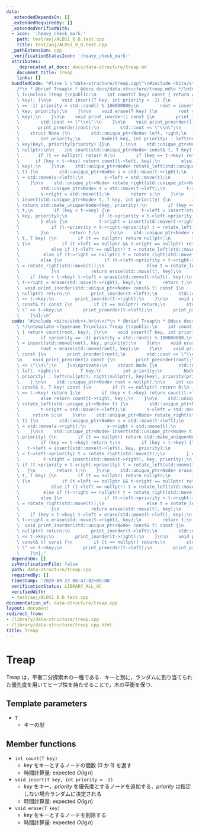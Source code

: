 ```yaml
---
data:
  _extendedDependsOn: []
  _extendedRequiredBy: []
  _extendedVerifiedWith:
  - icon: ':heavy_check_mark:'
    path: test/aoj/ALDS1_8_D.test.cpp
    title: test/aoj/ALDS1_8_D.test.cpp
  _pathExtension: cpp
  _verificationStatusIcon: ':heavy_check_mark:'
  attributes:
    _deprecated_at_docs: docs/data-structure/treap.md
    document_title: Treap
    links: []
  bundledCode: "#line 1 \"data-structure/treap.cpp\"\n#include <bits/stdc++.h>\n\n\
    /*\n * @brief Treap\n * @docs docs/data-structure/treap.md\n */\ntemplate <typename\
    \ T>\nclass Treap {\npublic:\n    int count(T key) const { return count(root,\
    \ key); }\n\n    void insert(T key, int priority = -1) {\n        if (priority\
    \ == -1) priority = std::rand() % 100000000;\n        root = insert(std::move(root),\
    \ key, priority);\n    }\n\n    void erase(T key) {\n        root = erase(std::move(root),\
    \ key);\n    }\n\n    void print_inorder() const {\n        print_inorder(root);\n\
    \        std::cout << \"\\n\";\n    }\n\n    void print_preorder() const {\n \
    \       print_preorder(root);\n        std::cout << \"\\n\";\n    }\n\nprivate:\n\
    \    struct Node {\n        std::unique_ptr<Node> left, right;\n        T key;\n\
    \        int priority;\n        Node(T key, int priority) : left(nullptr), right(nullptr),\
    \ key(key), priority(priority) {}\n    };\n\n    std::unique_ptr<Node> root =\
    \ nullptr;\n\n    int count(std::unique_ptr<Node> const& t, T key) const {\n \
    \       if (t == nullptr) return 0;\n        if (key == t->key) return 1;\n  \
    \      if (key < t->key) return count(t->left, key);\n        else return count(t->right,\
    \ key);\n    }\n\n    std::unique_ptr<Node> rotate_left(std::unique_ptr<Node>\
    \ t) {\n        std::unique_ptr<Node> s = std::move(t->right);\n        t->right\
    \ = std::move(s->left);\n        s->left = std::move(t);\n        return s;\n\
    \    }\n\n    std::unique_ptr<Node> rotate_right(std::unique_ptr<Node> t) {\n\
    \        std::unique_ptr<Node> s = std::move(t->left);\n        t->left = std::move(s->right);\n\
    \        s->right = std::move(t);\n        return s;\n    }\n\n    std::unique_ptr<Node>\
    \ insert(std::unique_ptr<Node> t, T key, int priority) {\n        if (t == nullptr)\
    \ return std::make_unique<Node>(key, priority);\n        if (key == t->key) return\
    \ t;\n        if (key < t->key) {\n            t->left = insert(std::move(t->left),\
    \ key, priority);\n            if (t->priority < t->left->priority) t = rotate_right(std::move(t));\n\
    \        } else {\n            t->right = insert(std::move(t->right), key, priority);\n\
    \            if (t->priority < t->right->priority) t = rotate_left(std::move(t));\n\
    \        }\n        return t;\n    }\n\n    std::unique_ptr<Node> erase(std::unique_ptr<Node>\
    \ t, T key) {\n        if (t == nullptr) return nullptr;\n        if (key == t->key)\
    \ {\n            if (t->left == nullptr && t->right == nullptr) return nullptr;\n\
    \            else if (t->left == nullptr) t = rotate_left(std::move(t));\n   \
    \         else if (t->right == nullptr) t = rotate_right(std::move(t));\n    \
    \        else {\n                if (t->left->priority > t->right->priority) t\
    \ = rotate_right(std::move(t));\n                else t = rotate_left(std::move(t));\n\
    \            }\n            return erase(std::move(t), key);\n        }\n    \
    \    if (key < t->key) t->left = erase(std::move(t->left), key);\n        else\
    \ t->right = erase(std::move(t->right), key);\n        return t;\n    }\n\n  \
    \  void print_inorder(std::unique_ptr<Node> const& t) const {\n        if (t ==\
    \ nullptr) return;\n        print_inorder(t->left);\n        std::cout << \" \"\
    \ << t->key;\n        print_inorder(t->right);\n    }\n\n    void print_preorder(std::unique_ptr<Node>\
    \ const& t) const {\n        if (t == nullptr) return;\n        std::cout << \"\
    \ \" << t->key;\n        print_preorder(t->left);\n        print_preorder(t->right);\n\
    \    }\n};\n"
  code: "#include <bits/stdc++.h>\n\n/*\n * @brief Treap\n * @docs docs/data-structure/treap.md\n\
    \ */\ntemplate <typename T>\nclass Treap {\npublic:\n    int count(T key) const\
    \ { return count(root, key); }\n\n    void insert(T key, int priority = -1) {\n\
    \        if (priority == -1) priority = std::rand() % 100000000;\n        root\
    \ = insert(std::move(root), key, priority);\n    }\n\n    void erase(T key) {\n\
    \        root = erase(std::move(root), key);\n    }\n\n    void print_inorder()\
    \ const {\n        print_inorder(root);\n        std::cout << \"\\n\";\n    }\n\
    \n    void print_preorder() const {\n        print_preorder(root);\n        std::cout\
    \ << \"\\n\";\n    }\n\nprivate:\n    struct Node {\n        std::unique_ptr<Node>\
    \ left, right;\n        T key;\n        int priority;\n        Node(T key, int\
    \ priority) : left(nullptr), right(nullptr), key(key), priority(priority) {}\n\
    \    };\n\n    std::unique_ptr<Node> root = nullptr;\n\n    int count(std::unique_ptr<Node>\
    \ const& t, T key) const {\n        if (t == nullptr) return 0;\n        if (key\
    \ == t->key) return 1;\n        if (key < t->key) return count(t->left, key);\n\
    \        else return count(t->right, key);\n    }\n\n    std::unique_ptr<Node>\
    \ rotate_left(std::unique_ptr<Node> t) {\n        std::unique_ptr<Node> s = std::move(t->right);\n\
    \        t->right = std::move(s->left);\n        s->left = std::move(t);\n   \
    \     return s;\n    }\n\n    std::unique_ptr<Node> rotate_right(std::unique_ptr<Node>\
    \ t) {\n        std::unique_ptr<Node> s = std::move(t->left);\n        t->left\
    \ = std::move(s->right);\n        s->right = std::move(t);\n        return s;\n\
    \    }\n\n    std::unique_ptr<Node> insert(std::unique_ptr<Node> t, T key, int\
    \ priority) {\n        if (t == nullptr) return std::make_unique<Node>(key, priority);\n\
    \        if (key == t->key) return t;\n        if (key < t->key) {\n         \
    \   t->left = insert(std::move(t->left), key, priority);\n            if (t->priority\
    \ < t->left->priority) t = rotate_right(std::move(t));\n        } else {\n   \
    \         t->right = insert(std::move(t->right), key, priority);\n           \
    \ if (t->priority < t->right->priority) t = rotate_left(std::move(t));\n     \
    \   }\n        return t;\n    }\n\n    std::unique_ptr<Node> erase(std::unique_ptr<Node>\
    \ t, T key) {\n        if (t == nullptr) return nullptr;\n        if (key == t->key)\
    \ {\n            if (t->left == nullptr && t->right == nullptr) return nullptr;\n\
    \            else if (t->left == nullptr) t = rotate_left(std::move(t));\n   \
    \         else if (t->right == nullptr) t = rotate_right(std::move(t));\n    \
    \        else {\n                if (t->left->priority > t->right->priority) t\
    \ = rotate_right(std::move(t));\n                else t = rotate_left(std::move(t));\n\
    \            }\n            return erase(std::move(t), key);\n        }\n    \
    \    if (key < t->key) t->left = erase(std::move(t->left), key);\n        else\
    \ t->right = erase(std::move(t->right), key);\n        return t;\n    }\n\n  \
    \  void print_inorder(std::unique_ptr<Node> const& t) const {\n        if (t ==\
    \ nullptr) return;\n        print_inorder(t->left);\n        std::cout << \" \"\
    \ << t->key;\n        print_inorder(t->right);\n    }\n\n    void print_preorder(std::unique_ptr<Node>\
    \ const& t) const {\n        if (t == nullptr) return;\n        std::cout << \"\
    \ \" << t->key;\n        print_preorder(t->left);\n        print_preorder(t->right);\n\
    \    }\n};"
  dependsOn: []
  isVerificationFile: false
  path: data-structure/treap.cpp
  requiredBy: []
  timestamp: '2020-09-23 00:47:02+09:00'
  verificationStatus: LIBRARY_ALL_AC
  verifiedWith:
  - test/aoj/ALDS1_8_D.test.cpp
documentation_of: data-structure/treap.cpp
layout: document
redirect_from:
- /library/data-structure/treap.cpp
- /library/data-structure/treap.cpp.html
title: Treap
---
```

# Treap

Treap は，平衡二分探索木の一種である．キーと別に，ランダムに割り当てられた優先度を用いてヒープ性を持たせることで，木の平衡を保つ．

## Template parameters

- `T`
    - キーの型

## Member functions

- `int count(T key)`
    - $key$ をキーとするノードの個数 (0 か 1) を返す
    - 時間計算量: $\mathrm{expected}\ O(\lg n)$
- `void insert(T key, int priority = -1)`
    - $key$ をキー，$priority$ を優先度とするノードを追加する．$priority$ は指定しない場合ランダムに決定される
    - 時間計算量: $\mathrm{expected}\ O(\lg n)$
- `void erase(T key)`
    - $key$ をキーとするノードを削除する
    - 時間計算量: $\mathrm{expected}\ O(\lg n)$